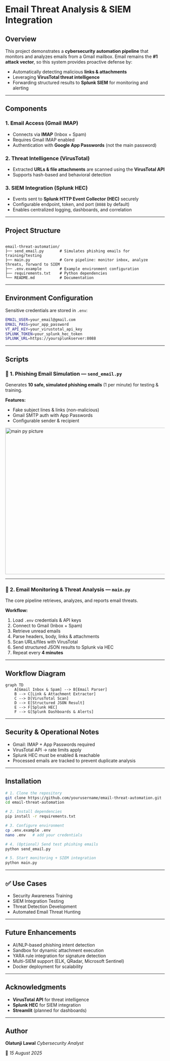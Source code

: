 
# Email Threat Analysis & SIEM Integration

## Overview
This project demonstrates a **cybersecurity automation pipeline** that monitors and analyzes emails from a Gmail mailbox. Email remains the **#1 attack vector**, so this system provides proactive defense by:

- Automatically detecting malicious **links & attachments**
- Leveraging **VirusTotal threat intelligence**
- Forwarding structured results to **Splunk SIEM** for monitoring and alerting

---

## Components

### 1. Email Access (Gmail IMAP)
- Connects via **IMAP** (Inbox + Spam)
- Requires Gmail IMAP enabled
- Authentication with **Google App Passwords** (not the main password)

### 2. Threat Intelligence (VirusTotal)
- Extracted **URLs & file attachments** are scanned using the **VirusTotal API**
- Supports hash-based and behavioral detection

### 3. SIEM Integration (Splunk HEC)
- Events sent to **Splunk HTTP Event Collector (HEC)** securely
- Configurable endpoint, token, and port (`8088` by default)
- Enables centralized logging, dashboards, and correlation

---

## Project Structure

```

email-threat-automation/
├── send_email.py       # Simulates phishing emails for training/testing
├── main.py             # Core pipeline: monitor inbox, analyze threats, forward to SIEM
├── .env.example        # Example environment configuration
├── requirements.txt    # Python dependencies
└── README.md           # Documentation

````

---

## Environment Configuration

Sensitive credentials are stored in `.env`:

```bash
EMAIL_USER=your_email@gmail.com
EMAIL_PASS=your_app_password
VT_API_KEY=your_virustotal_api_key
SPLUNK_TOKEN=your_splunk_hec_token
SPLUNK_URL=https://yoursplunkserver:8088
````

---

## Scripts

### 🔹 1. Phishing Email Simulation — `send_email.py`

Generates **10 safe, simulated phishing emails** (1 per minute) for testing & training.

**Features:**

* Fake subject lines & links (non-malicious)
* Gmail SMTP auth with App Passwords
* Configurable sender & recipient

<img width="960" height="461" alt="main py picture" src="https://github.com/user-attachments/assets/096b98ca-efc1-43d9-b73e-ccf53d79246e" />

---

### 🔹 2. Email Monitoring & Threat Analysis — `main.py`

The core pipeline retrieves, analyzes, and reports email threats.

**Workflow:**

1. Load `.env` credentials & API keys
2. Connect to Gmail (Inbox + Spam)
3. Retrieve unread emails
4. Parse headers, body, links & attachments
5. Scan URLs/files with VirusTotal
6. Send structured JSON results to Splunk via HEC
7. Repeat every **4 minutes**

---

## Workflow Diagram

```mermaid
graph TD
    A[Gmail Inbox & Spam] --> B[Email Parser]
    B --> C[Link & Attachment Extractor]
    C --> D[VirusTotal Scan]
    D --> E[Structured JSON Result]
    E --> F[Splunk HEC]
    F --> G[Splunk Dashboards & Alerts]
```

---

## Security & Operational Notes

* Gmail: IMAP + App Passwords required
* VirusTotal API → rate limits apply
* Splunk HEC must be enabled & reachable
* Processed emails are tracked to prevent duplicate analysis

---

## Installation

```bash
# 1. Clone the repository
git clone https://github.com/yourusername/email-threat-automation.git
cd email-threat-automation

# 2. Install dependencies
pip install -r requirements.txt

# 3. Configure environment
cp .env.example .env
nano .env   # add your credentials

# 4. (Optional) Send test phishing emails
python send_email.py

# 5. Start monitoring + SIEM integration
python main.py
```

---

## ✅ Use Cases

* Security Awareness Training
* SIEM Integration Testing
* Threat Detection Development
* Automated Email Threat Hunting

---

## Future Enhancements

* AI/NLP-based phishing intent detection
* Sandbox for dynamic attachment execution
* YARA rule integration for signature detection
* Multi-SIEM support (ELK, QRadar, Microsoft Sentinel)
* Docker deployment for scalability

---

## Acknowledgments

* **VirusTotal API** for threat intelligence
* **Splunk HEC** for SIEM integration
* **Streamlit** (planned for dashboards)

---

## Author

**Olatunji Lawal**
*Cybersecurity Analyst*

📅 *15 August 2025*

```





